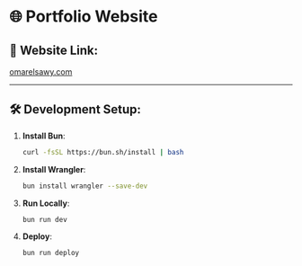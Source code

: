# 🌐 Portfolio Website

## 🔗 Website Link:
[omarelsawy.com](https://omarelsawy.com)

---

## 🛠 Development Setup:

1. **Install Bun**:
    ```bash
    curl -fsSL https://bun.sh/install | bash
    ```
2. **Install Wrangler**:
    ```bash
    bun install wrangler --save-dev
    ```
3. **Run Locally**:
    ```bash
    bun run dev
    ```
4. **Deploy**:
    ```bash
    bun run deploy
    ```
